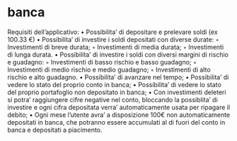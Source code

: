 # banca
Requisiti dell’applicativo:
• Possibilita’ di depositare e prelevare soldi (ex 100.33 €)
• Possibilita’ di investire i soldi depositati con diverse durate:
◦ Investimenti di breve durata;
◦ Investimenti di media durata;
◦ Investimenti di lunga durata.
• Possibilita’ di investire i soldi con diversi margini di rischio e guadagno:
◦ Investimenti di basso rischio e basso guadagno;
◦ Investimenti di medio rischio e medio guadagno;
◦ Investimenti di alto rischio e alto guadagno.
• Possibilita’ di avanzare nel tempo;
• Possibilita’ di vedere lo stato del proprio conto in banca;
• Possibilita’ di vedere lo stato del proprio portafoglio non depositato in banca;
• Con investimenti deleteri si potra’ raggiungere cifre negative nel conto, bloccando la
possiblita’ di investire e ogni cifra depositata verra’ automaticamente usata per ripagare il
debito;
• Ogni mese l’utente avra’ a disposizione 100€ non automaticamente depositati in banca, che
potranno essere accumulati al di fuori del conto in banca e depositati a piacimento.
